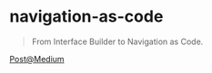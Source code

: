 # navigation-as-code

> From Interface Builder to Navigation as Code.

[Post@Medium](https://medium.com/immundiagnostik/the-creation-of-a-framework-based-meta-app-skeleton-for-ios-27f0731919bb)
